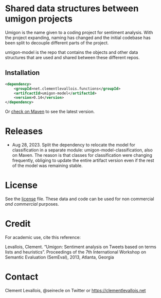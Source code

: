 # Shared data structures between umigon projects

Umigon is the name given to a coding project for sentiment analysis. With the project expanding, naming has changed and the initial codebase has been split to decouple different parts of the project.

umigon-model is the repo that contains the objects and other data structures that are used and shared between these different repos.

## Installation

```xml
<dependency>
	<groupId>net.clementlevallois.functions</groupId>
	<artifcactId>umigon-model</artifactId>
	<version>0.14</version>
</dependency>
```
Or [check on Maven](https://central.sonatype.com/artifact/net.clementlevallois.functions/umigon-model) to see the latest version.


# Releases

- Aug 28, 2023. Split the dependency to relocate the model for classification in a separate module: umigon-model-classification, also on Maven. The reason is that classes for classification were changing frequently, obliging to update the entire artifact version even if the rest of the model was remaining stable. 

# License
See the [license](LICENSE.md) file. These data and code can be used for non commercial *and commercial* purposes.

# Credit
For academic use, cite this reference:

Levallois, Clement. “Umigon: Sentiment analysis on Tweets based on terms lists and heuristics”. Proceedings of the 7th International Workshop on Semantic Evaluation (SemEval), 2013, Atlanta, Georgia


# Contact
Clement Levallois, @seinecle on Twitter or https://clementlevallois.net
